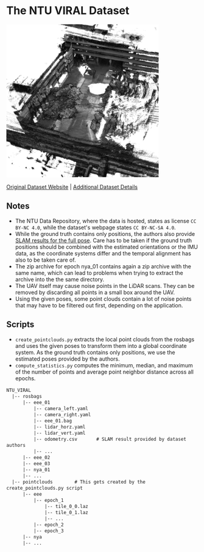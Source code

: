 # The NTU VIRAL Dataset

<img src="./../../images/NTU VIRAL.png" width="400"/>

[Original Dataset Website](https://ntu-aris.github.io/ntu_viral_dataset) | [Additional Dataset Details](https://hpicgs.github.io/multi-temporal-point-cloud-datasets-survey/details/NTU_VIRAL)


## Notes
- The NTU Data Repository, where the data is hosted, states as license `CC BY-NC 4.0`, while the dataset's webpage states `CC BY-NC-SA 4.0`.
- While the ground truth contains only positions, the authors also provide [SLAM results for the full pose](https://github.com/ntu-aris/fastlio2_sample). Care has to be taken if the ground truth positions should be combined with the estimated orientations or the IMU data, as the coordinate systems differ and the temporal alignment has also to be taken care of.
- The zip archive for epoch nya_01 contains again a zip archive with the same name, which can lead to problems when trying to extract the archive into the the same directory.
- The UAV itself may cause noise points in the LiDAR scans. They can be removed by discarding all points in a small box around the UAV.
- Using the given poses, some point clouds contain a lot of noise points that may have to be filtered out first, depending on the application.

## Scripts
* `create_pointclouds.py` extracts the local point clouds from the rosbags and uses the given poses to transform them into a global coordinate system. As the ground truth contains only positions, we use the estimated poses provided by the authors.
* `compute_statistics.py` computes the minimum, median, and maximum of the number of points and average point neighbor distance across all epochs.


```
NTU_VIRAL
  |-- rosbags
      |-- eee_01
          |-- camera_left.yaml
          |-- camera_right.yaml
          |-- eee_01.bag
          |-- lidar_horz.yaml
          |-- lidar_vert.yaml
          |-- odometry.csv       # SLAM result provided by dataset authors
          |-- ...
      |-- eee_02
      |-- eee_03
      |-- nya_01
      |-- ...
  |-- pointclouds        # This gets created by the create_pointclouds.py script
      |-- eee
          |-- epoch_1
              |-- tile_0_0.laz
              |-- tile_0_1.laz
              |-- ...
          |-- epoch_2
          |-- epoch_3
      |-- nya
      |-- ...
```